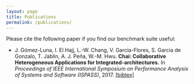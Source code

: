 ```yaml
---
layout: page
title: Publications
permalink: /publications/
---
```


Please cite the following paper if you find our benchmark suite useful:
* J. Gómez-Luna, I. El Hajj, L.-W. Chang, V. Garcia-Flores, S. Garcia de Gonzalo, T. Jablin, A. J. Peña, W.-M. Hwu.
  **Chai: Collaborative Heterogeneous Applications for Integrated-architectures.**
  In *Proceedings of IEEE International Symposium on Performance Analysis of Systems and Software (ISPASS)*, 2017.
  [\[bibtex\]](/assets/ispass17.bib)

